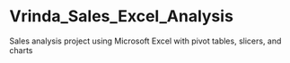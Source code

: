 # Vrinda_Sales_Excel_Analysis
Sales analysis project using Microsoft Excel with pivot tables, slicers, and charts
